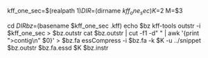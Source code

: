 kff_one_sec=$(realpath $1)
DIR=$(dirname $kff_one_sec)
K=$2
M=$3

cd $DIR
bz=$(basename $kff_one_sec .kff)
echo $bz
kff-tools outstr -i $kff_one_sec >  $bz.outstr
cat $bz.outstr | cut -f1 -d" " | awk '{print ">contig\n" $0}' > $bz.fa
essCompress -i $bz.fa -k $K -u 
../snippet $bz.outstr $bz.fa.essd $K $bz.instr

